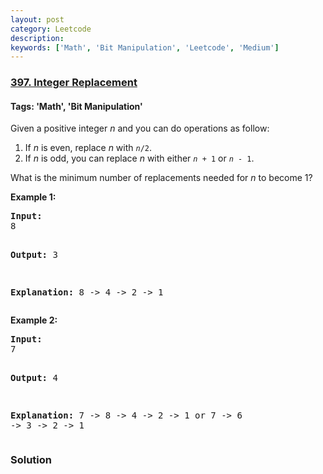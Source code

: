```yaml
---
layout: post
category: Leetcode
description: 
keywords: ['Math', 'Bit Manipulation', 'Leetcode', 'Medium']
---
```

### [397. Integer Replacement](https://leetcode.com/problems/integer-replacement)

#### Tags: 'Math', 'Bit Manipulation'

<div class="content__u3I1 question-content__JfgR"><div><p>
Given a positive integer <i>n</i> and you can do operations as follow:
</p>
<p>
</p><ol>
<li>If <i>n</i> is even, replace <i>n</i> with <code><i>n</i>/2</code>.</li>
<li>If <i>n</i> is odd, you can replace <i>n</i> with either <code><i>n</i> + 1</code> or <code><i>n</i> - 1</code>.</li>
</ol>
<p></p>
<p>
What is the minimum number of replacements needed for <i>n</i> to become 1?
</p>
<p></p>
<p><b>Example 1:</b>
</p><pre><b>Input:</b>
8

<b>Output:</b>
3

<b>Explanation:</b>
8 -&gt; 4 -&gt; 2 -&gt; 1
</pre>
<p></p>
<p><b>Example 2:</b>
</p><pre><b>Input:</b>
7

<b>Output:</b>
4

<b>Explanation:</b>
7 -&gt; 8 -&gt; 4 -&gt; 2 -&gt; 1
or
7 -&gt; 6 -&gt; 3 -&gt; 2 -&gt; 1
</pre>
<p></p></div></div>

### Solution
